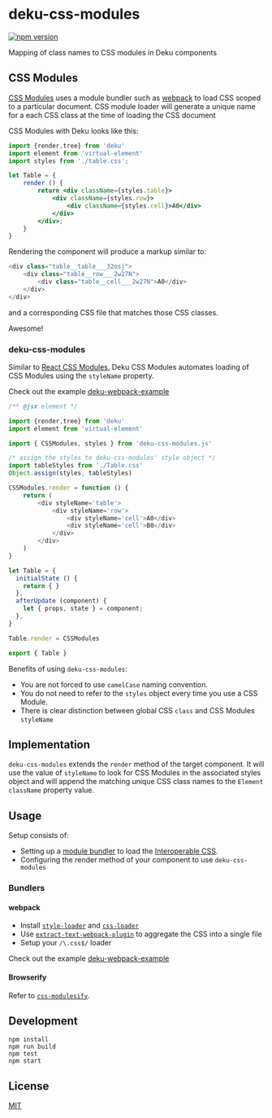 # deku-css-modules

[![npm version](https://badge.fury.io/js/deku-css-modules.svg)](https://badge.fury.io/js/deku-css-modules)

Mapping of class names to CSS modules in Deku components

## CSS Modules

[CSS Modules](https://github.com/css-modules/css-modules) uses a module bundler such as [webpack](http://webpack.github.io/docs/) to load CSS scoped to a particular document. CSS module loader will generate a unique name for a each CSS class at the time of loading the CSS document 

CSS Modules with Deku looks like this:

```jsx
import {render,tree} from 'deku'
import element from 'virtual-element'
import styles from './table.css';

let Table = {
    render () {
        return <div className={styles.table}>
            <div className={styles.row}>
                <div className={styles.cell}>A0</div>
            </div>
        </div>;
    }
}
```

Rendering the component will produce a markup similar to:

```js
<div class="table__table___32osj">
    <div class="table__row___2w27N">
        <div class="table__cell___2w27N">A0</div>
    </div>
</div>
```

and a corresponding CSS file that matches those CSS classes.

Awesome!

### deku-css-modules

Similar to [React CSS Modules](https://github.com/gajus/react-css-modules), Deku CSS Modules automates loading of CSS Modules using the `styleName` property. 

Check out the example [deku-webpack-example](https://github.com/StevenIseki/deku-webpack-example)

```js
/** @jsx element */

import {render,tree} from 'deku'
import element from 'virtual-element'

import { CSSModules, styles } from 'deku-css-modules.js'

/* assign the styles to deku-css-modules' style object */
import tableStyles from './Table.css'
Object.assign(styles, tableStyles)

CSSModules.render = function () {
    return (
        <div styleName='table'>
            <div styleName='row'>
                <div styleName='cell'>A0</div>
                <div styleName='cell'>B0</div>
            </div>
        </div>
    )
}

let Table = {
  initialState () {
    return { }
  },
  afterUpdate (component) {
    let { props, state } = component;
  },
}

Table.render = CSSModules

export { Table }
```

Benefits of using `deku-css-modules`:

* You are not forced to use `camelCase` naming convention.
* You do not need to refer to the `styles` object every time you use a CSS Module.
* There is clear distinction between global CSS `class` and CSS Modules `styleName`

## Implementation

`deku-css-modules` extends the `render` method of the target component. It will use the value of `styleName` to look for CSS Modules in the associated styles object and will append the matching unique CSS class names to the `Element` `className` property value.

## Usage

Setup consists of:

* Setting up a [module bundler](#modulebundler) to load the [Interoperable CSS](https://github.com/css-modules/icss).
* Configuring the render method of your component to use `deku-css-modules`

### Bundlers

#### webpack

* Install [`style-loader`](https://www.npmjs.com/package/style-loader) and [`css-loader`](https://www.npmjs.com/package/css-loader)
* Use [`extract-text-webpack-plugin`](https://www.npmjs.com/package/extract-text-webpack-plugin) to aggregate the CSS into a single file
* Setup your `/\.css$/` loader

Check out the example [deku-webpack-example](https://github.com/StevenIseki/deku-webpack-example)


#### Browserify

Refer to [`css-modulesify`](https://github.com/css-modules/css-modulesify).

## Development
    npm install
    npm run build
    npm test
    npm start

## License

[MIT](http://isekivacenz.mit-license.org/)
